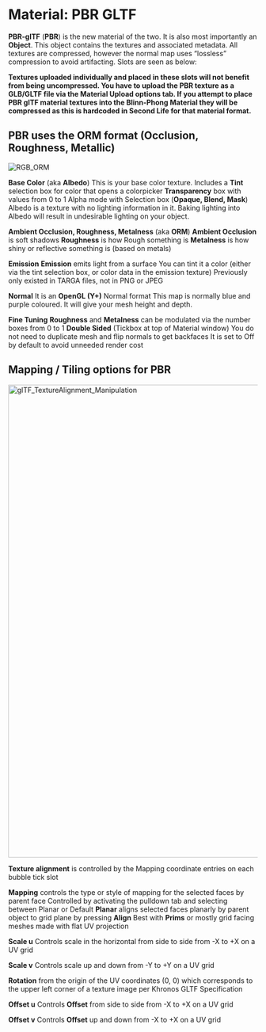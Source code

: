 # Material: PBR GLTF

**PBR-glTF** (**PBR**) is the new material of the two.
It is also most importantly an **Object**. This object contains the textures and associated metadata. All textures are compressed, however the normal map uses “lossless” compression to avoid artifacting. Slots are seen as below:

**Textures uploaded individually and placed in these slots will not benefit from being uncompressed. You have to upload the PBR texture as a GLB/GLTF file via the Material Upload options tab. If you attempt to place PBR glTF material textures into the Blinn-Phong Material they will be compressed as this is hardcoded in Second Life for that material format.**

## **PBR uses the ORM format (Occlusion, Roughness, Metallic)**

![RGB_ORM](https://github.com/tobiasthemole/content-dev/assets/137837207/194b4b48-88c5-463b-83d6-efe1a111e6df)

**Base Color** (aka **Albedo**)
This is your base color texture.
Includes a **Tint** selection box for color that opens a colorpicker
**Transparency** box with values from 0 to 1
Alpha mode with Selection box (**Opaque, Blend, Mask**)
Albedo is a texture with no lighting information in it.
Baking lighting into Albedo will result in undesirable lighting on your object.

**Ambient Occlusion, Roughness, Metalness** (aka **ORM**)
**Ambient Occlusion** is soft shadows
**Roughness** is how Rough something is
**Metalness** is how shiny or reflective something is (based on metals)

**Emission**
**Emission** emits light from a surface
You can tint it a color (either via the tint selection box, or color data in the emission texture)
Previously only existed in TARGA files, not in PNG or JPEG

**Normal**
It is an **OpenGL (Y+)** Normal format
This map is normally blue and purple coloured. It will give your mesh height and depth.

**Fine Tuning**
**Roughness** and **Metalness** can be modulated via the number boxes from 0 to 1
**Double Sided** (Tickbox at top of Material window)
You do not need to duplicate mesh and flip normals to get backfaces
It is set to Off by default to avoid unneeded render cost

## **Mapping / Tiling options for PBR**

<img width="955" alt="glTF_TextureAlignment_Manipulation" src="https://github.com/tobiasthemole/content-dev/assets/137837207/2e1a8308-6b56-401c-8cc2-7819d8aa5335">

**Texture alignment** is controlled by the Mapping coordinate entries on each bubble tick slot

**Mapping** controls the type or style of mapping for the selected faces by parent face
Controlled by activating the pulldown tab and selecting between Planar or Default
**Planar** aligns selected faces planarly by parent object to grid plane by pressing **Align**
Best with **Prims** or mostly grid facing meshes made with flat UV projection

**Scale u** Controls scale in the horizontal from side to side from -X to +X on a UV grid

**Scale v** Controls scale up and down from -Y to +Y on a UV grid

**Rotation** from the origin of the UV coordinates (0, 0) which corresponds to the upper left corner of a texture image per Khronos GLTF Specification

**Offset u** Controls **Offset** from side to side from -X to +X on a UV grid

**Offset v** Controls **Offset** up and down from -X to +X on a UV grid
